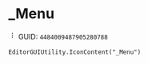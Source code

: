 # _Menu
![](/img/_Menu.png)
GUID: `4484009487905280788`
```
EditorGUIUtility.IconContent("_Menu")
```
